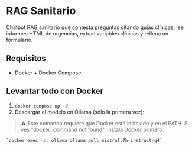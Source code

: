 # RAG Sanitario
Chatbot RAG sanitario que contesta preguntas citando guías clínicas,  lee informes HTML de urgencias,  extrae variables clínicas y rellena un formulario.


## Requisitos
- Docker + Docker Compose

## Levantar todo con Docker
1. `docker compose up -d`
2. Descargar el modelo en Ollama (sólo la primera vez):
> ⚠️ Este comando requiere que Docker esté instalado y en el PATH. Si ves "docker: command not found", instala Docker primero.
```bash
`docker exec -it ollama ollama pull mistral:7b-instruct-q4`
